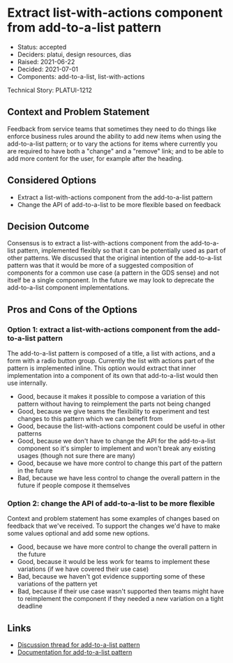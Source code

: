 # Extract list-with-actions component from add-to-a-list pattern

* Status: accepted
* Deciders: platui, design resources, dias
* Raised: 2021-06-22
* Decided: 2021-07-01
* Components: add-to-a-list, list-with-actions

Technical Story: PLATUI-1212

## Context and Problem Statement

Feedback from service teams that sometimes they need to do things like enforce business rules around the ability to add 
new items when using the add-to-a-list pattern; or to vary the actions for items where currently you are required to 
have both a "change" and a "remove" link; and to be able to add more content for the user, for example after the heading.

## Considered Options

* Extract a list-with-actions component from the add-to-a-list pattern
* Change the API of add-to-a-list to be more flexible based on feedback

## Decision Outcome

Consensus is to extract a list-with-actions component from the add-to-a-list pattern, implemented flexibly so that it
can be potentially used as part of other patterns. We discussed that the original intention of the add-to-a-list pattern
was that it would be more of a suggested composition of components for a common use case (a pattern in the GDS sense)
and not itself be a single component. In the future we may look to deprecate the add-to-a-list component
implementations.

## Pros and Cons of the Options

### Option 1: extract a list-with-actions component from the add-to-a-list pattern

The add-to-a-list pattern is composed of a title, a list with actions, and a form with a radio button group. Currently
the list with actions part of the pattern is implemented inline. This option would extract that inner implementation
into a component of its own that add-to-a-list would then use internally.

* Good, because it makes it possible to compose a variation of this pattern without having to reimplement the parts not 
  being changed
* Good, because we give teams the flexibility to experiment and test changes to this pattern which we can benefit from
* Good, because the list-with-actions component could be useful in other patterns
* Good, because we don't have to change the API for the add-to-a-list component so it's simpler to implement and won't 
  break any existing usages (though not sure there are many)
* Good, because we have more control to change this part of the pattern in the future
* Bad, because we have less control to change the overall pattern in the future if people compose it themselves

### Option 2: change the API of add-to-a-list to be more flexible

Context and problem statement has some examples of changes based on feedback that we've received. To support the changes
we'd have to make some values optional and add some new options.

* Good, because we have more control to change the overall pattern in the future
* Good, because it would be less work for teams to implement these variations (if we have covered their use case)
* Bad, because we haven't got evidence supporting some of these variations of the pattern yet
* Bad, because if their use case wasn't supported then teams might have to reimplement the component if they needed a 
  new variation on a tight deadline

## Links

* [Discussion thread for add-to-a-list pattern](https://github.com/hmrc/design-patterns/issues/31)
* [Documentation for add-to-a-list pattern](https://design.tax.service.gov.uk/hmrc-design-patterns/add-to-a-list/)